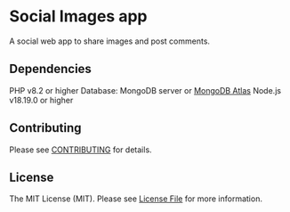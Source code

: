 # Social Images app
A social web app to share images and post comments.

## Dependencies
PHP v8.2 or higher
Database: MongoDB server or [MongoDB Atlas](https://www.mongodb.com/products/platform/atlas-database)
Node.js v18.19.0 or higher

## Contributing

Please see [CONTRIBUTING](CONTRIBUTING.md) for details.

## License

The MIT License (MIT). Please see [License File](LICENSE) for more information.
